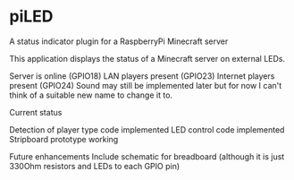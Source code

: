 piLED
======
A status indicator plugin for a RaspberryPi Minecraft server

This application displays the status of a Minecraft server on external LEDs.

Server is online (GPIO18) 
LAN players present (GPIO23) 
Internet players present (GPIO24)
Sound may still be implemented later but for now I can't think of a suitable new name to change it to.

Current status

Detection of player type code implemented
LED control code implemented 
Stripboard prototype working

Future enhancements
Include schematic for breadboard (although it is just 330Ohm resistors and LEDs to each GPIO pin)
